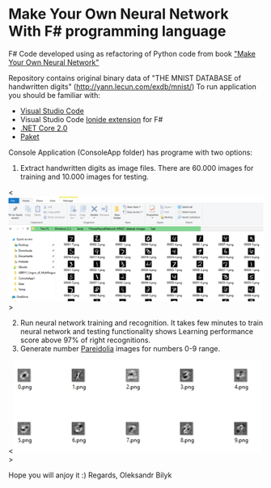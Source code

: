# Make Your Own Neural Network With F# programming language
F# Code developed using as refactoring of Python code from book ["Make Your Own Neural Network"](https://www.goodreads.com/book/show/29746976-make-your-own-neural-network)

Repository contains original binary data of "THE MNIST DATABASE of handwritten digits" (http://yann.lecun.com/exdb/mnist/)
To run application you should be familiar with:
- [Visual Studio Code](https://code.visualstudio.com/)
- Visual Studio Code [Ionide extension](https://docs.microsoft.com/en-us/dotnet/fsharp/get-started/get-started-vscode) for F#
- [.NET Core 2.0](https://code.visualstudio.com/docs/other/dotnet)
- [Paket](https://fsprojects.github.io/Paket/getting-started.html)

Console Application (ConsoleApp folder) has programe with two options:
1. Extract handwritten digits as image files. There are 60.000 images for training and 10.000 images for testing.

<![Extracted files](https://github.com/oleksandr-bilyk/MakeYourOwnNeuralNetwork/blob/master/doc/ExtractedFiles.png)>

2. Run neural network training and recognition. It takes few minutes to train neural network and testing functionality shows Learning performance score above 97% of right recognitions.
3. Generate number [Pareidolia](https://en.wikipedia.org/wiki/Pareidolia) images for numbers 0-9 range.

<![Extracted files](https://github.com/oleksandr-bilyk/MakeYourOwnNeuralNetwork/blob/master/doc/Pareidolia.png)>

Hope you will anjoy it :) 
Regards, Oleksandr Bilyk
